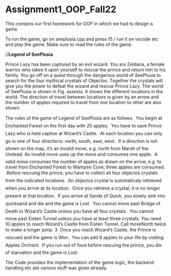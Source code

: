 # Assignment1_OOP_Fall22
This contains our first homework for OOP in which we had to design a game.

To run the game, go on seeplusia.cpp and press f5 / run it on vscode etc and play the game. Make sure to read the rules of the game.

//**Legend of SeePlusia**

Prince Lazy has been captured by an evil wizard. You are Zeldana, a female warrior who takes it upon yourself to rescue the prince and return him to his
family. You go off on a quest through the dangerous world of SeePlusia to search for the four mythical crystals of Objectos. Together the crystals will
give you the power to defeat the wizard and rescue Prince Lazy. The world of SeePlusia is shown in Fig. assests. It shows the different locations in the
world. The direction of travel between locations is given by an arrow and the number of apples required to travel from one location to other are also
shown.

The rules of the game of Legend of SeePlusia are as follows.
 You begin at Enchanted Forest on the first day with 20 apples.
 You have to save Prince Lazy who is held captive at Wizard’s Castle.
 At each location you can only go in one of four directions: north, south,
east, west.
 If a direction is not shown on the map, it’s an invalid move, e.g. north
from Marsh of the Undead. An invalid move uses up the move and
consumes one apple.
 A valid move consumes the number of apples as drawn on the arrow,
e.g. to travel from Enchanted Forest to Wampire Cove, three apples
are consumed.
 Before rescuing the prince, you have to collect all four objectos crystals
from the indicated locations.
 An objectos crystal is automaticaly retrieved when you arrive at its
location.
 Once you retrieve a crystal, it is no longer present at that location.
 If you arrive at Sands of Quick, you slowly sink into quicksand and die
and the game is Lost.
 You cannot move past Bridge of Death to Wizard’s Castle unless you
have all four crystals.
 You cannot move past Eisten Tunnel unless you have at least three
crystals. You need 10 apples to reach Wizard’s Castle from Eisten
Tunnel. Call moveNorth twice to make a longer jump.
3
 Once you reach Wizard’s Castle, the Prince is rescued and the game is
Won.
 You can add 6 apples to your life by visiting Apples Orchard.
 If you run out of food before rescuing the prince, you die of starvation
and the game is Lost.


The Code provides the implementation of the game logic, the backend handling etc abt various stuff was given already.
